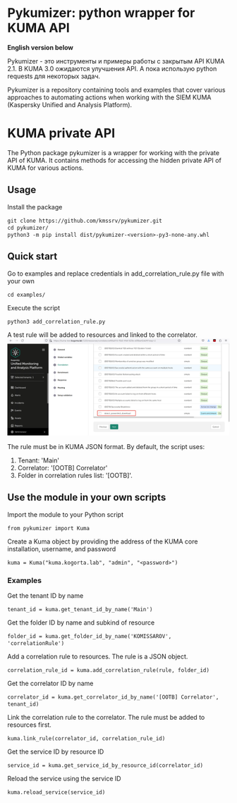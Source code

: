 # Pykumizer: python wrapper for KUMA API
**English version below**

Pykumizer - это инструменты и примеры работы с закрытым API KUMA 2.1.
В KUMA 3.0 ожидаются улучшения API. А пока использую python requests для некоторых задач.

Pykumizer is a repository containing tools and examples that cover various approaches to automating actions when working with the SIEM KUMA (Kaspersky Unified and Analysis Platform).

# KUMA private API
The Python package pykumizer is a wrapper for working with the private API of KUMA. It contains methods for accessing the hidden private API of KUMA for various actions.

## Usage
Install the package
```
git clone https://github.com/kmssrv/pykumizer.git
cd pykumizer/
python3 -m pip install dist/pykumizer-<version>-py3-none-any.whl
```

## Quick start
Go to examples and replace credentials in add_correlation_rule.py file with your own
```
cd examples/
```
Execute the script
```
python3 add_correlation_rule.py
```

A test rule will be added to resources and linked to the correlator.
![example.png](img%2Fexample.png)

The rule must be in KUMA JSON format. By default, the script uses:
1. Tenant: 'Main'
2. Correlator: '[OOTB] Correlator'
3. Folder in correlation rules list: '[OOTB]'.

## Use the module in your own scripts
Import the module to your Python script
```
from pykumizer import Kuma
```
Create a Kuma object by providing the address of the KUMA core installation, username, and password
```
kuma = Kuma("kuma.kogorta.lab", "admin", "<password>")
```
### Examples
Get the tenant ID by name
```
tenant_id = kuma.get_tenant_id_by_name('Main')
```
Get the folder ID by name and subkind of resource
```
folder_id = kuma.get_folder_id_by_name('KOMISSAROV', 'correlationRule')
```
Add a correlation rule to resources. The rule is a JSON object.
```
correlation_rule_id = kuma.add_correlation_rule(rule, folder_id)
```
Get the correlator ID by name
```
correlator_id = kuma.get_correlator_id_by_name('[OOTB] Correlator', tenant_id)
```
Link the correlation rule to the correlator. The rule must be added to resources first.
```
kuma.link_rule(correlator_id, correlation_rule_id)
```
Get the service ID by resource ID
```
service_id = kuma.get_service_id_by_resource_id(correlator_id)
```
Reload the service using the service ID
```
kuma.reload_service(service_id)
```